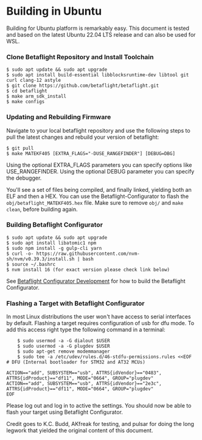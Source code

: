 # Building in Ubuntu

Building for Ubuntu platform is remarkably easy.
This document is tested and based on the latest Ubuntu 22.04 LTS release and can also be used for WSL.

### Clone Betaflight Repository and Install Toolchain

```
$ sudo apt update && sudo apt upgrade
$ sudo apt install build-essential libblocksruntime-dev libtool git curl clang-12 astyle
$ git clone https://github.com/betaflight/betaflight.git
$ cd betaflight
$ make arm_sdk_install
$ make configs
```

### Updating and Rebuilding Firmware

Navigate to your local betaflight repository and use the following steps to pull the latest changes and rebuild your version of betaflight:

```
$ git pull
$ make MATEKF405 [EXTRA_FLAGS="-DUSE_RANGEFINDER"] [DEBUG=DBG]
```

Using the optional EXTRA_FLAGS parameters you can specify options like USE_RANGEFINDER.
Using the optional DEBUG parameter you can specify the debugger.

You'll see a set of files being compiled, and finally linked, yielding both an ELF and then a HEX.
You can use the Betaflight-Configurator to flash the `obj/betaflight_MATEKF405.hex` file.
Make sure to remove `obj/` and `make clean`, before building again.

### Building Betaflight Configurator

```
$ sudo apt update && sudo apt upgrade
$ sudo apt install libatomic1 npm
$ sudo npm install -g gulp-cli yarn
$ curl -o- https://raw.githubusercontent.com/nvm-sh/nvm/v0.39.3/install.sh | bash
$ source ~/.bashrc
$ nvm install 16 (for exact version please check link below)
```

See [Betaflight Configurator Development](https://github.com/betaflight/betaflight-configurator#development) for how to build the Betaflight Configurator.

### Flashing a Target with Betaflight Configurator

In most Linux distributions the user won't have access to serial interfaces by default. Flashing a target requires configuration of usb for dfu mode. To add this access right type the following command in a terminal:

```
    $ sudo usermod -a -G dialout $USER
    $ sudo usermod -a -G plugdev $USER
    $ sudo apt-get remove modemmanager
    $ sudo tee -a /etc/udev/rules.d/46-stdfu-permissions.rules <<EOF
# DFU (Internal bootloader for STM32 and AT32 MCUs)

ACTION=="add", SUBSYSTEM=="usb", ATTRS{idVendor}=="0483", ATTRS{idProduct}=="df11", MODE="0664", GROUP="plugdev"
ACTION=="add", SUBSYSTEM=="usb", ATTRS{idVendor}=="2e3c", ATTRS{idProduct}=="df11", MODE="0664", GROUP="plugdev"
EOF
```

Please log out and log in to active the settings. You should now be able to flash your target using Betaflight Configurator.

Credit goes to K.C. Budd, AKfreak for testing, and pulsar for doing the long legwork that yielded the original content of this document.
